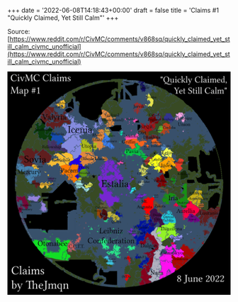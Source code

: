 +++
date = '2022-06-08T14:18:43+00:00'
draft = false
title = 'Claims #1 "Quickly Claimed, Yet Still Calm"'
+++

Source: [https://www.reddit.com/r/CivMC/comments/v868sq/quickly_claimed_yet_still_calm_civmc_unofficial](https://www.reddit.com/r/CivMC/comments/v868sq/quickly_claimed_yet_still_calm_civmc_unofficial)

![Claims #1](../../static/images/CivMC-Claims-1.png)
